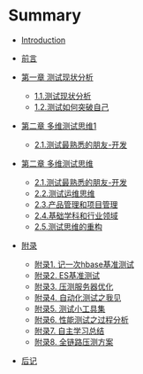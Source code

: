 # Summary

* [Introduction](README.md)
* [前言](foreword/foreword.md)
* [第一章 测试现状分析]()
	* [1.1.测试现状分析](chapter-1/测试现状分析.md)
	* [1.2.测试如何突破自己](chapter-1/测试如何突破自己.md)
* [第二章 多维测试思维1]()
	* [2.1.测试最熟悉的朋友-开发](chapter-2/测试最亲密的朋友-开发.md)
* [第二章 多维测试思维]()
	* [2.1.测试最熟悉的朋友-开发](chapter-2/测试最亲密的朋友-开发.md)
	* [2.2.测试运维思维](chapter-2/测试运维思维.md)
	* [2.3.产品管理和项目管理](chapter-2/产品管理和项目管理.md)
	* [2.4.基础学科和行业领域](chapter-2/基础学科及行业知识.md)
	* [2.5.测试思维的重构](chapter-2/测试思维的重构.md)
* [附录]()
	* [附录1. 记一次hbase基准测试](appendix/一次Hbase的基准测试.md)
	* [附录2. ES基准测试](appendix/ES基准测试.md)
	* [附录3. 压测服务器优化](appendix/压测服务器优化.md)
	* [附录4. 自动化测试之我见](appendix/自动化测试之我见.md)
	* [附录5. 测试小工具集](appendix/测试小工具集.md)
	* [附录6. 性能测试之过程分析](appendix/性能测试之过程分析.md)
	* [附录7. 自主学习总结](appendix/自主学习总结.md)
	* [附录8. 全链路压测方案](appendix/全链路压测方案.md)


* [后记](postscript/postscript.md)	

	




